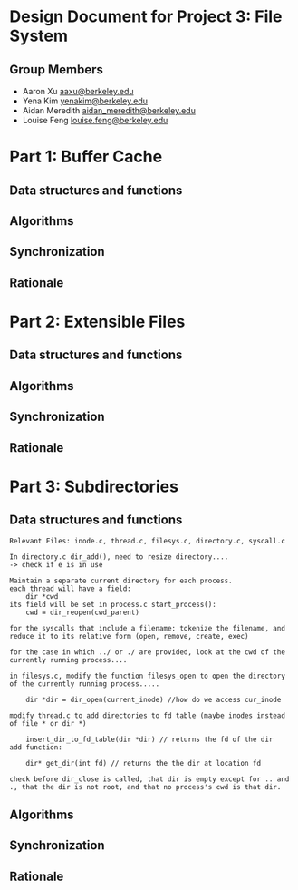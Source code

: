 Design Document for Project 3: File System
==========================================

## Group Members

* Aaron Xu <aaxu@berkeley.edu>
* Yena Kim <yenakim@berkeley.edu>
* Aidan Meredith <aidan_meredith@berkeley.edu>
* Louise Feng <louise.feng@berkeley.edu>


# Part 1: Buffer Cache

## Data structures and functions



## Algorithms




## Synchronization


## Rationale

# Part 2: Extensible Files

## Data structures and functions



## Algorithms




## Synchronization


## Rationale

# Part 3: Subdirectories

## Data structures and functions

	Relevant Files: inode.c, thread.c, filesys.c, directory.c, syscall.c

	In directory.c dir_add(), need to resize directory....
	-> check if e is in use

	Maintain a separate current directory for each process.
	each thread will have a field:
		dir *cwd
	its field will be set in process.c start_process():
		cwd = dir_reopen(cwd_parent)
	
	for the syscalls that include a filename: tokenize the filename, and reduce it to its relative form (open, remove, create, exec)

	for the case in which ../ or ./ are provided, look at the cwd of the currently running process....

	in filesys.c, modify the function filesys_open to open the directory of the currently running process.....

		dir *dir = dir_open(current_inode) //how do we access cur_inode

	modify thread.c to add directories to fd table (maybe inodes instead of file * or dir *)

		insert_dir_to_fd_table(dir *dir) // returns the fd of the dir
	add function:

		dir* get_dir(int fd) // returns the the dir at location fd

	check before dir_close is called, that dir is empty except for .. and ., that the dir is not root, and that no process's cwd is that dir.


## Algorithms




## Synchronization


## Rationale

